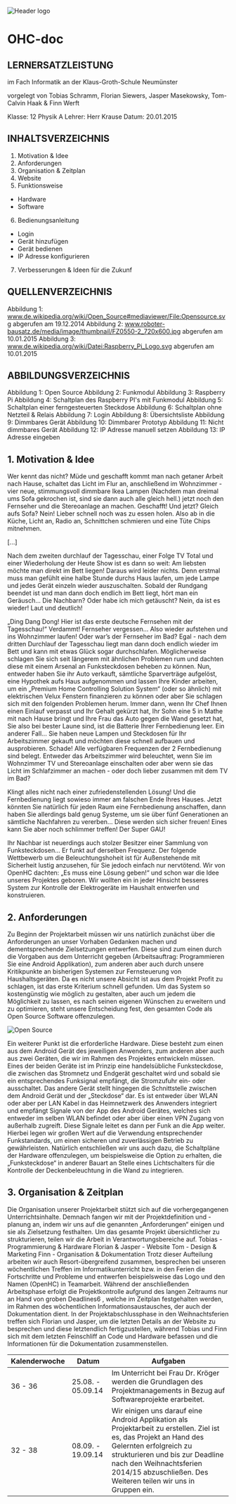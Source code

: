 ![Header logo](/img/header.png)

OHC-doc
=======

## LERNERSATZLEISTUNG
im Fach Informatik an der Klaus-Groth-Schule Neumünster

vorgelegt von Tobias Schramm, Florian Siewers, Jasper Masekowsky, Tom- Calvin Haak & Finn Werft

Klasse: 12 Physik A
Lehrer: Herr Krause
Datum: 20.01.2015

## INHALTSVERZEICHNIS

1. Motivation & Idee
2. Anforderungen
3. Organisation & Zeitplan
4. Website
5. Funktionsweise
  * Hardware
  * Software
6. Bedienungsanleitung
  * Login
  * Gerät hinzufügen
  * Gerät bedienen
  * IP Adresse konfigurieren
7. Verbesserungen & Ideen für die Zukunf

## QUELLENVERZEICHNIS
Abbildung 1:
www.de.wikipedia.org/wiki/Open_Source#mediaviewer/File:Opensource.svg
abgerufen am 19.12.2014
Abbildung 2:
www.roboter-bausatz.de/media/image/thumbnail/FZ0550-2_720x600.jpg
abgerufen am 10.01.2015
Abbildung 3:
www.de.wikipedia.org/wiki/Datei:Raspberry_Pi_Logo.svg
abgerufen am 10.01.2015

## ABBILDUNGSVERZEICHNIS
Abbildung 1: Open Source
Abbildung 2: Funkmodul
Abbildung 3: Raspberry Pi
Abbildung 4: Schaltplan des Raspberry PI's mit Funkmodul
Abbildung 5: Schaltplan einer ferngesteuerten Steckdose
Abbildung 6: Schaltplan ohne Netzteil & Relais
Abbildung 7: Login
Abbildung 8: Übersichtsliste
Abbildung 9: Dimmbares Gerät
Abbildung 10: Dimmbarer Prototyp
Abbildung 11: Nicht dimmbares Gerät
Abbildung 12: IP Adresse manuell setzen
Abbildung 13: IP Adresse eingeben

## 1. Motivation & Idee
Wer kennt das nicht?
Müde und geschafft kommt man nach getaner Arbeit nach Hause, schaltet das Licht im Flur an,
anschließend im Wohnzimmer - vier neue, stimmungsvoll dimmbare Ikea Lampen (Nachdem
man dreimal ums Sofa gekrochen ist, sind sie dann auch alle gleich hell.) jetzt noch den Fernseher
und die Stereoanlage an machen. Geschafft!
Und jetzt? Gleich aufs Sofa? Nein! Lieber schnell noch was zu essen holen. Also ab in die Küche,
Licht an, Radio an, Schnittchen schmieren und eine Tüte Chips mitnehmen.

[...]

Nach dem zweiten durchlauf der Tagesschau, einer Folge TV Total und einer Wiederholung
der Heute Show ist es dann so weit: Am liebsten möchte man direkt im Bett liegen!
Daraus wird leider nichts. Denn erstmal muss man gefühlt eine halbe Stunde durchs Haus laufen,
um jede Lampe und jedes Gerät einzeln wieder auszuschalten.
Sobald der Rundgang beendet ist und man dann doch endlich im Bett liegt, hört man ein Geräusch...
Die Nachbarn? Oder habe ich mich getäuscht? Nein, da ist es wieder! Laut und deutlich!

„Ding Dang Dong! Hier ist das erste deutsche Fernsehen mit der Tagesschau!“
Verdammt! Fernseher vergessen... Also wieder aufstehen und ins Wohnzimmer laufen! Oder
war’s der Fernseher im Bad?
Egal - nach dem dritten Durchlauf der Tagesschau liegt man dann doch endlich wieder im Bett
und kann mit etwas Glück sogar durchschlafen.
Möglicherweise schlagen Sie sich seit längerem mit ähnlichen Problemen rum und dachten diese
mit einem Arsenal an Funksteckdosen beheben zu können.
Nun, entweder haben Sie ihr Auto verkauft, sämtliche Sparverträge aufgelöst, eine Hypothek
aufs Haus aufgenommen und lassen Ihre Kinder arbeiten, um ein „Premium Home Controlling
Solution System“ (oder so ähnlich) mit elektrischen Velux Fenstern finanzieren zu können oder
aber Sie schlagen sich mit den folgenden Problemen herum.
Immer dann, wenn Ihr Chef Ihnen einen Einlauf verpasst und Ihr Gehalt gekürzt hat, Ihr Sohn
eine 5 in Mathe mit nach Hause bringt und Ihre Frau das Auto gegen die Wand gesetzt hat, Sie
also bei bester Laune sind, ist die Batterie Ihrer Fernbedienung leer.
Ein anderer Fall... Sie haben neue Lampen und Steckdosen für Ihr Arbeitszimmer gekauft und
möchten diese schnell aufbauen und ausprobieren. Schade! Alle verfügbaren Frequenzen der 2
Fernbedienung sind belegt. Entweder das Arbeitszimmer wird beleuchtet, wenn Sie im Wohnzimmer
TV und Stereoanlage einschalten oder aber wenn sie das Licht im Schlafzimmer an
machen - oder doch lieber zusammen mit dem TV im Bad?

Klingt alles nicht nach einer zufriedenstellenden Lösung! Und die Fernbedienung liegt sowieso
immer am falschen Ende Ihres Hauses. Jetzt könnten Sie natürlich für jeden Raum eine Fernbedienung
anschaffen, dann haben Sie allerdings bald genug Systeme, um sie über fünf Generationen
an sämtliche Nachfahren zu vererben... Diese werden sich sicher freuen!
Eines kann Sie aber noch schlimmer treffen! Der Super GAU!

Ihr Nachbar ist neuerdings auch stolzer Besitzer einer Sammlung von Funksteckdosen... Er funkt
auf derselben Frequenz.
Der folgende Wettbewerb um die Beleuchtungshoheit ist für Außenstehende mit Sicherheit
lustig anzusehen, für Sie jedoch einfach nur nervtötend.
Wir von OpenHC dachten: „Es muss eine Lösung geben!“ und schon war die Idee unseres
Projektes geboren. Wir wollten ein in jeder Hinsicht besseres System zur Kontrolle der Elektrogeräte
im Haushalt entwerfen und konstruieren. 

## 2. Anforderungen
Zu Beginn der Projektarbeit müssen wir uns natürlich zunächst über die Anforderungen an unser
Vorhaben Gedanken machen und dementsprechende Zielsetzungen entwerfen.
Diese sind zum einen durch die Vorgaben aus dem Unterricht gegeben (Arbeitsauftrag: Programmieren
Sie eine Android Applikation), zum anderen aber auch durch unsere Kritikpunkte
an bisherigen Systemen zur Fernsteuerung von Haushaltsgeräten.
Da es nicht unsere Absicht ist aus dem Projekt Profit zu schlagen,
ist das erste Kriterium schnell gefunden. Um das System so
kostengünstig wie möglich zu gestalten, aber auch um jedem die
Möglichkeit zu lassen, es nach seinen eigenen Wünschen zu erweitern
und zu optimieren, steht unsere Entscheidung fest, den
gesamten Code als Open Source Software offenzulegen.

![Open Source](/img/opensource-middle.png)


Ein weiterer Punkt ist die erforderliche Hardware. Diese besteht
zum einen aus dem Android Gerät des jeweiligen Anwenders,
zum anderen aber auch aus zwei Geräten, die wir im Rahmen
des Projektes entwickeln müssen. Eines der beiden Geräte ist im
Prinzip eine handelsübliche Funksteckdose, die zwischen das Stromnetz und Endgerät geschaltet
wird und sobald sie ein entsprechendes Funksignal empfängt, die Stromzufuhr ein- oder ausschaltet.
Das andere Gerät stellt hingegen die Schnittstelle zwischen dem Android Gerät und der
„Steckdose“ dar. Es ist entweder über WLAN oder aber per LAN Kabel in das Heimnetzwerk
des Anwenders integriert und empfängt Signale von der App des Android Gerätes, welches sich
entweder im selben WLAN befindet oder aber über einen VPN Zugang von außerhalb zugreift.
Diese Signale leitet es dann per Funk an die App weiter. Hierbei legen wir großen Wert auf die
Verwendung entsprechender Funkstandards, um einen sicheren und zuverlässigen Betrieb zu
gewährleisten.
Natürlich entschließen wir uns auch dazu, die Schaltpläne der Hardware offenzulegen, um beispielsweise
die Option zu erhalten, die „Funksteckdose“ in anderer Bauart an Stelle eines Lichtschalters
für die Kontrolle der Deckenbeleuchtung in die Wand zu integrieren.

## 3. Organisation & Zeitplan
Die Organisation unserer Projektarbeit stützt sich auf die vorhergegangenen Unterrichtsinhalte.
Demnach fangen wir mit der Projektdefinition und -planung an, indem wir uns auf die genannten
„Anforderungen“ einigen und sie als Zielsetzung festhalten. Um das gesamte Projekt übersichtlicher
zu strukturieren, teilen wir die Arbeit in Verantwortungsbereiche auf.
Tobias - Programmierung & Hardware
Florian & Jasper - Website
Tom - Design & Marketing
Finn - Organisation & Dokumentation
Trotz dieser Aufteilung arbeiten wir auch Resort-übergreifend zusammen, besprechen bei unseren
wöchentlichen Treffen im Informatikunterricht bzw. in den Ferien die Fortschritte und
Probleme und entwerfen beispielsweise das Logo und den Namen (OpenHC) in Teamarbeit.
Während der anschließenden Arbeitsphase erfolgt die Projektkontrolle aufgrund des langen Zeitraums
nur an Hand von groben Deadlines6
, welche im Zeitplan festgehalten werden, im Rahmen
des wöchentlichen Informationsaustausches, der auch der Dokumentation dient.
In der Projektabschlussphase in den Weihnachtsferien treffen sich Florian und Jasper, um die
letzten Details an der Website zu besprechen und diese letztendlich fertigzustellen, während
Tobias und Finn sich mit dem letzten Feinschliff an Code und Hardware befassen und die Informationen
für die Dokumentation zusammenstellen.

Kalenderwoche | Datum | Aufgaben
------------- | ----- | --------
36 - 36 | 25.08. - 05.09.14 | Im Unterricht bei Frau Dr. Kröger werden die Grundlagen des Projektmanagements in Bezug auf Softwareprojekte erarbeitet. 
32 - 38 | 08.09. - 19.09.14 | Wir einigen uns darauf eine Android Applikation als Projektarbeit zu erstellen. Ziel ist es, das Projekt an Hand des Gelernten erfolgreich zu strukturieren und bis zur Deadline nach den Weihnachtsferien 2014/15 abzuschließen. Des Weiteren teilen wir uns in Gruppen ein.
